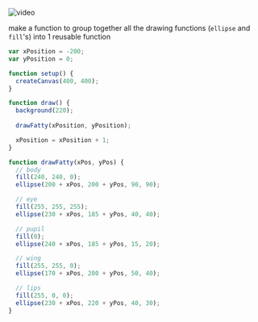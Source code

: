 ![video]()

make a function to group together all the drawing functions (`ellipse` and `fill`'s) into 1 reusable function

```js
var xPosition = -200;
var yPosition = 0;

function setup() {
  createCanvas(400, 400);
}

function draw() {
  background(220);
  
  drawFatty(xPosition, yPosition);

  xPosition = xPosition + 1;
}

function drawFatty(xPos, yPos) {
  // body
  fill(240, 240, 0);
  ellipse(200 + xPos, 200 + yPos, 90, 90);

  // eye
  fill(255, 255, 255);
  ellipse(230 + xPos, 185 + yPos, 40, 40);

  // pupil
  fill(0);
  ellipse(240 + xPos, 185 + yPos, 15, 20);

  // wing
  fill(255, 255, 0);
  ellipse(170 + xPos, 200 + yPos, 50, 40);

  // lips
  fill(255, 0, 0);
  ellipse(230 + xPos, 220 + yPos, 40, 30);
}
```